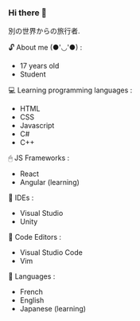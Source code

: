 ### Hi there 👋
<!--
**Rurucchi/Rurucchi** is a ✨ _special_ ✨ repository because its `README.md` (this file) appears on your GitHub profile.
-->

別の世界からの旅行者.

🔓 About me (●'◡'●) :
- 17 years old
- Student

💻 Learning programming languages :
- HTML
- CSS
- Javascript
- C#
- C++

🖱 JS Frameworks :
- React
- Angular (learning)

🍚 IDEs :
- Visual Studio
- Unity

🍙 Code Editors :
- Visual Studio Code
- Vim

📱 Languages : 
- French
- English
- Japanese (learning)
